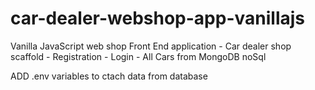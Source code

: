 # car-dealer-webshop-app-vanillajs
Vanilla JavaScript web shop Front End application - Car dealer shop scaffold - Registration - Login - All Cars from MongoDB noSql


ADD .env variables to ctach data from database

